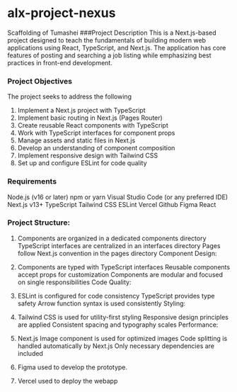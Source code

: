 # alx-project-nexus
Scaffolding of Tumashei
###Project Description
This is a Next.js-based project designed to teach the fundamentals of building modern web applications using React, TypeScript, and Next.js. The application has core features of posting and searching a job listing while emphasizing best practices in front-end development.

### Project Objectives
The project seeks to address the following
1. Implement a Next.js project with TypeScript
2. Implement basic routing in Next.js (Pages Router)
3. Create reusable React components with TypeScript
4. Work with TypeScript interfaces for component props
5. Manage assets and static files in Next.js
6. Develop an understanding of component composition
7. Implement responsive design with Tailwind CSS
8. Set up and configure ESLint for code quality

### Requirements
Node.js (v16 or later)
npm or yarn
Visual Studio Code (or any preferred IDE)
Next.js v13+
TypeScript
Tailwind CSS
ESLint
Vercel
Github
Figma
React

### Project Structure:

1. Components are organized in a dedicated components directory
TypeScript interfaces are centralized in an interfaces directory
Pages follow Next.js convention in the pages directory
Component Design:

2. Components are typed with TypeScript interfaces
Reusable components accept props for customization
Components are modular and focused on single responsibilities
Code Quality:

3. ESLint is configured for code consistency
TypeScript provides type safety
Arrow function syntax is used consistently
Styling:

4. Tailwind CSS is used for utility-first styling
Responsive design principles are applied
Consistent spacing and typography scales
Performance:

5. Next.js Image component is used for optimized images
Code splitting is handled automatically by Next.js
Only necessary dependencies are included

6. Figma used to develop the prototype.
7. Vercel used to deploy the webapp

